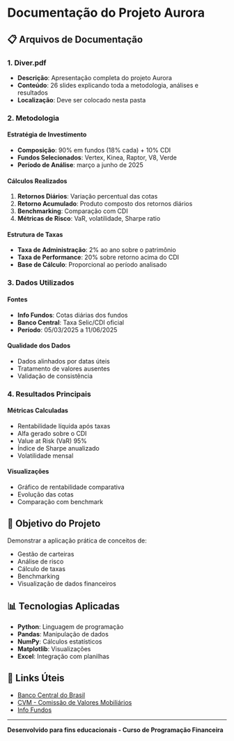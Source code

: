 # Documentação do Projeto Aurora

## 📋 Arquivos de Documentação

### 1. Diver.pdf
- **Descrição**: Apresentação completa do projeto Aurora
- **Conteúdo**: 26 slides explicando toda a metodologia, análises e resultados
- **Localização**: Deve ser colocado nesta pasta

### 2. Metodologia

#### Estratégia de Investimento
- **Composição**: 90% em fundos (18% cada) + 10% CDI
- **Fundos Selecionados**: Vertex, Kinea, Raptor, V8, Verde
- **Período de Análise**: março a junho de 2025

#### Cálculos Realizados
1. **Retornos Diários**: Variação percentual das cotas
2. **Retorno Acumulado**: Produto composto dos retornos diários
3. **Benchmarking**: Comparação com CDI
4. **Métricas de Risco**: VaR, volatilidade, Sharpe ratio

#### Estrutura de Taxas
- **Taxa de Administração**: 2% ao ano sobre o patrimônio
- **Taxa de Performance**: 20% sobre retorno acima do CDI
- **Base de Cálculo**: Proporcional ao período analisado

### 3. Dados Utilizados

#### Fontes
- **Info Fundos**: Cotas diárias dos fundos
- **Banco Central**: Taxa Selic/CDI oficial
- **Período**: 05/03/2025 a 11/06/2025

#### Qualidade dos Dados
- Dados alinhados por datas úteis
- Tratamento de valores ausentes
- Validação de consistência

### 4. Resultados Principais

#### Métricas Calculadas
- Rentabilidade líquida após taxas
- Alfa gerado sobre o CDI
- Value at Risk (VaR) 95%
- Índice de Sharpe anualizado
- Volatilidade mensal

#### Visualizações
- Gráfico de rentabilidade comparativa
- Evolução das cotas
- Comparação com benchmark

## 🎯 Objetivo do Projeto

Demonstrar a aplicação prática de conceitos de:
- Gestão de carteiras
- Análise de risco
- Cálculo de taxas
- Benchmarking
- Visualização de dados financeiros

## 📊 Tecnologias Aplicadas

- **Python**: Linguagem de programação
- **Pandas**: Manipulação de dados
- **NumPy**: Cálculos estatísticos
- **Matplotlib**: Visualizações
- **Excel**: Integração com planilhas

## 🔗 Links Úteis

- [Banco Central do Brasil](https://www.bcb.gov.br/)
- [CVM - Comissão de Valores Mobiliários](https://www.cvm.gov.br/)
- [Info Fundos](https://www.infofundos.com.br/)

---

**Desenvolvido para fins educacionais - Curso de Programação Financeira**
